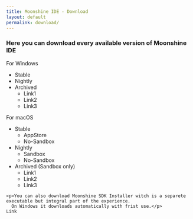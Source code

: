 ```yaml
---
title: Moonshine IDE - Download
layout: default
permalink: download/
---
```

### Here you can download every available version of Moonshine IDE

<div class="card theme-dark">
  <div class="card-content">
    <span class="card-title">For Windows</span>
    <ul>
      <li>Stable</li>
      <li>Nightly</li>
      <li>Archived
        <ul>
          <li>Link1</li>
          <li>Link2</li>
          <li>Link3</li>
        </ul>
      </li>
    </ul>
  </div>
</div>

<div class="card theme-dark">
  <div class="card-content">
    <span class="card-title">For macOS</span>
    <ul>
      <li>Stable
        <ul>
          <li>AppStore</li>
          <li>No-Sandbox</li>
        </ul>
      </li>
      <li>Nightly
        <ul>
          <li>Sandbox</li>
          <li>No-Sandbox</li>
        </ul>
      </li>
      <li>Archived (Sandbox only)
        <ul>
          <li>Link1</li>
          <li>Link2</li>
          <li>Link3</li>
        </ul>
      </li>
    </ul>

    <p>You can also download Moonshine SDK Installer witch is a separete executable but integral part of the experience.
      On Windows it downloads automatically with frist use.</p>
    Link
  </div>
</div>